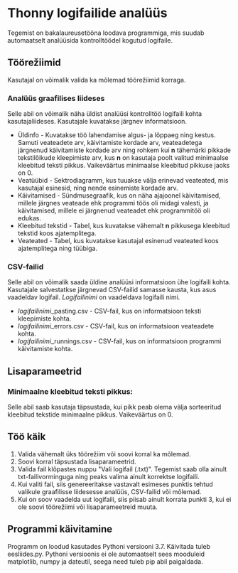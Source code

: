 # Thonny logifailide analüüs

Tegemist on bakalaureusetööna loodava programmiga, mis suudab automaatselt analüüsida kontrolltöödel kogutud logifaile.

## Töörežiimid ##

Kasutajal on võimalik valida ka mõlemad töörežiimid korraga.

### Analüüs graafilises liideses ###
Selle abil on võimalik näha üldist analüüsi kontrolltöö logifaili kohta kasutajaliideses.
Kasutajale kuvatakse järgnev informatsioon.
* Üldinfo - Kuvatakse töö lahendamise algus- ja lõppaeg ning kestus. Samuti veateadete arv, käivitamiste kordade arv, veateadetega järgnenud käivitamiste kordade arv ning rohkem kui **n** tähemärki pikkade tekstilõikude kleepimiste arv, kus **n** on kasutaja poolt valitud minimaalse kleebitud teksti pikkus. Vaikeväärtus minimaalse kleebitud pikkuse jaoks on 0.
* Veatüübid - Sektrodiagramm, kus tuuakse välja erinevad veateated, mis kasutajal esinesid, ning nende esinemiste kordade arv.
* Käivitamised - Sündmusegraafik, kus on näha ajajoonel käivitamised, millele järgnes veateade ehk programmi töös oli midagi valesti, ja käivitamised, millele ei järgnenud veateadet ehk programmitöö oli edukas.
* Kleebitud tekstid - Tabel, kus kuvatakse vähemalt **n** pikkusega kleebitud tekstid koos ajatemplitega.
* Veateated - Tabel, kus kuvatakse kasutajal esinenud veateated koos ajatemplitega ning tüübiga.

### CSV-failid ###
Selle abil on võimalik saada üldine analüüsi informatsioon ühe logifaili kohta.
Kasutajale salvestatkse järgnevad CSV-failid samasse kausta, kus asus vaadeldav logifail. *Logifailinimi* on vaadeldava logifaili nimi.
* *logifailinimi*\_pasting.csv - CSV-fail, kus on informatsioon teksti kleepimiste kohta.
* *logifailinimi*\_errors.csv - CSV-fail, kus on informatsioon veateadete kohta.
* *logifailinimi*\_runnings.csv - CSV-fail, kus on informatsioon programmi käivitamiste kohta.

## Lisaparameetrid ##

### Minimaalne kleebitud teksti pikkus: ### 
Selle abil saab kasutaja täpsustada, kui pikk peab olema välja sorteeritud kleebitud tekstide minimaalne pikkus. Vaikeväärtus on 0.


## Töö käik ##

1. Valida vähemalt üks töörežiim või soovi korral ka mõlemad.
2. Soovi korral täpsustada lisaparameetrid.
3. Valida fail klõpastes nuppu "Vali logifail (.txt)". Tegemist saab olla ainult txt-failivorminguga ning peaks valima ainult korrektse logifaili.
4. Kui valiti fail, siis genereeritakse vastavalt esimeses punktis tehtud valikule graafilisse liidesesse analüüs, CSV-failid või mõlemad.
5. Kui on soov vaadelda uut logifaili, siis piisab ainult korrata punkti 3, kui ei ole soovi töörežiimi või lisaparameetreid muuta.

## Programmi käivitamine ##

Programm on loodud kasutades Pythoni versiooni 3.7. Käivitada tuleb eesliides.py. Pythoni versioonis ei ole automaatselt sees mooduleid matplotlib, numpy ja dateutil, seega need tuleb pip abil paigaldada.
